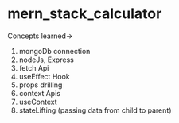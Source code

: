 # mern_stack_calculator
Concepts learned->
1. mongoDb connection
2. nodeJs, Express
3. fetch Api
4. useEffect Hook
5. props drilling
6. context Apis
7. useContext
8. stateLifting (passing data from child to parent)
